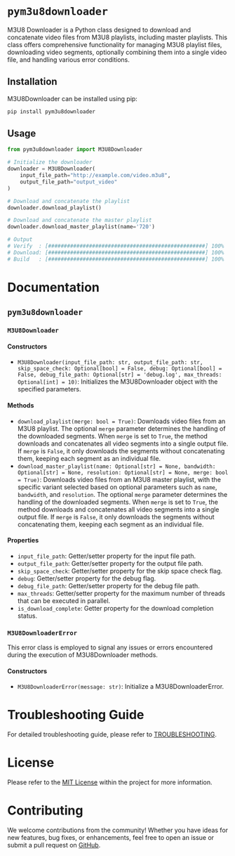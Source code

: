 # `pym3u8downloader`

M3U8 Downloader is a Python class designed to download and concatenate video files from M3U8 playlists, including master
playlists. This class offers comprehensive functionality for managing M3U8 playlist files, downloading video segments,
optionally combining them into a single video file, and handling various error conditions.

## Installation

M3U8Downloader can be installed using pip:

```bash
pip install pym3u8downloader
```

## Usage

````python
from pym3u8downloader import M3U8Downloader

# Initialize the downloader
downloader = M3U8Downloader(
    input_file_path="http://example.com/video.m3u8",
    output_file_path="output_video"
)

# Download and concatenate the playlist
downloader.download_playlist()

# Download and concatenate the master playlist
downloader.download_master_playlist(name='720')

# Output
# Verify  : [##################################################] 100%
# Download: [##################################################] 100%
# Build   : [##################################################] 100%
````

# Documentation

## `pym3u8downloader`

### `M3U8Downloader`

#### Constructors

- `M3U8Downloader(input_file_path: str, output_file_path: str, skip_space_check: Optional[bool] = False, debug: Optional[bool] = False, debug_file_path: Optional[str] = 'debug.log', max_threads: Optional[int] = 10)`:
  Initializes the M3U8Downloader object with the specified parameters.

#### Methods

- `download_playlist(merge: bool = True)`: Downloads video files from an M3U8 playlist. The optional `merge`
  parameter determines the handling of the downloaded segments. When `merge` is set to `True`, the method downloads and
  concatenates all video segments into a single output file. If `merge` is `False`, it only downloads the segments
  without concatenating them, keeping each segment as an individual file.
- `download_master_playlist(name: Optional[str] = None, bandwidth: Optional[str] = None, resolution: Optional[str] = None, merge: bool = True)`:
  Downloads video files from an M3U8 master playlist, with the specific variant selected based on optional parameters
  such as `name`, `bandwidth`, and `resolution`. The optional `merge` parameter determines the handling of the
  downloaded segments. When `merge` is set to `True`, the method downloads and concatenates all video segments into a
  single output file. If `merge` is `False`, it only downloads the segments without concatenating them, keeping each
  segment as an individual file.

#### Properties

- `input_file_path`: Getter/setter property for the input file path.
- `output_file_path`: Getter/setter property for the output file path.
- `skip_space_check`: Getter/setter property for the skip space check flag.
- `debug`: Getter/setter property for the debug flag.
- `debug_file_path`: Getter/setter property for the debug file path.
- `max_threads`: Getter/setter property for the maximum number of threads that can be executed in parallel.
- `is_download_complete`: Getter property for the download completion status.

### `M3U8DownloaderError`

This error class is employed to signal any issues or errors encountered during the execution of M3U8Downloader methods.

#### Constructors

- `M3U8DownloaderError(message: str)`: Initialize a M3U8DownloaderError.

# Troubleshooting Guide

For detailed troubleshooting guide, please refer to [TROUBLESHOOTING](TROUBLESHOOTING.md).

# License

Please refer to the [MIT License](LICENSE) within the project for more information.

# Contributing

We welcome contributions from the community! Whether you have ideas for new features, bug fixes, or enhancements, feel
free to open an issue or submit a pull request on [GitHub](https://github.com/coldsofttech/pym3u8downloader).